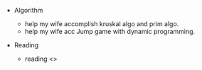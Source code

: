 - Algorithm
    - help my wife accomplish kruskal algo and prim algo.
    - help my wife acc Jump game with dynamic programming.

- Reading
    - reading <<computer organization and design>>
